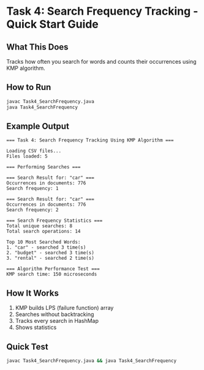 # Task 4: Search Frequency Tracking - Quick Start Guide

## What This Does
Tracks how often you search for words and counts their occurrences using KMP algorithm.

## How to Run

```bash
javac Task4_SearchFrequency.java
java Task4_SearchFrequency
```

## Example Output

```
=== Task 4: Search Frequency Tracking Using KMP Algorithm ===

Loading CSV files...
Files loaded: 5

=== Performing Searches ===

=== Search Result for: "car" ===
Occurrences in documents: 776
Search frequency: 1

=== Search Result for: "car" ===
Occurrences in documents: 776
Search frequency: 2

=== Search Frequency Statistics ===
Total unique searches: 8
Total search operations: 14

Top 10 Most Searched Words:
1. "car" - searched 3 time(s)
2. "budget" - searched 3 time(s)
3. "rental" - searched 2 time(s)

=== Algorithm Performance Test ===
KMP search time: 150 microseconds
```

## How It Works
1. KMP builds LPS (failure function) array
2. Searches without backtracking
3. Tracks every search in HashMap
4. Shows statistics

## Quick Test
```bash
javac Task4_SearchFrequency.java && java Task4_SearchFrequency
```
